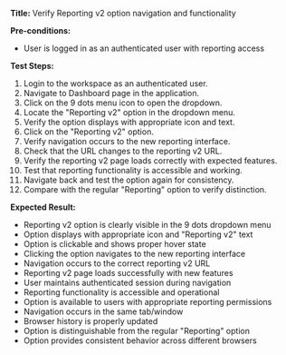 **Title:** Verify Reporting v2 option navigation and functionality

**Pre-conditions:**
* User is logged in as an authenticated user with reporting access

**Test Steps:**
1. Login to the workspace as an authenticated user.
2. Navigate to Dashboard page in the application.
3. Click on the 9 dots menu icon to open the dropdown.
4. Locate the "Reporting v2" option in the dropdown menu.
5. Verify the option displays with appropriate icon and text.
6. Click on the "Reporting v2" option.
7. Verify navigation occurs to the new reporting interface.
8. Check that the URL changes to the reporting v2 URL.
9. Verify the reporting v2 page loads correctly with expected features.
10. Test that reporting functionality is accessible and working.
11. Navigate back and test the option again for consistency.
12. Compare with the regular "Reporting" option to verify distinction.

**Expected Result:**
* Reporting v2 option is clearly visible in the 9 dots dropdown menu
* Option displays with appropriate icon and "Reporting v2" text
* Option is clickable and shows proper hover state
* Clicking the option navigates to the new reporting interface
* Navigation occurs to the correct reporting v2 URL
* Reporting v2 page loads successfully with new features
* User maintains authenticated session during navigation
* Reporting functionality is accessible and operational
* Option is available to users with appropriate reporting permissions
* Navigation occurs in the same tab/window
* Browser history is properly updated
* Option is distinguishable from the regular "Reporting" option
* Option provides consistent behavior across different browsers